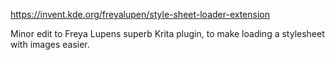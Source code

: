 https://invent.kde.org/freyalupen/style-sheet-loader-extension

Minor edit to Freya Lupens superb Krita plugin, to make loading a stylesheet with images easier.
